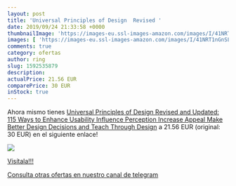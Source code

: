 ```yaml
---
layout: post
title: 'Universal Principles of Design  Revised '
date: 2019/09/24 21:33:58 +0000
thumbnailImage: 'https://images-eu.ssl-images-amazon.com/images/I/41NRT1nGnSL._SL200_.jpg'
images: [ 'https://images-eu.ssl-images-amazon.com/images/I/41NRT1nGnSL._SL200_.jpg' ]
comments: true
category: ofertas
author: ring
slug: 1592535879
description:
actualPrice: 21.56 EUR
comparePrice: 30 EUR
inStock: true
---
```


Ahora mismo tienes [Universal Principles of Design  Revised and Updated: 115 Ways to Enhance Usability  Influence Perception  Increase Appeal  Make Better Design Decisions and Teach Through Design](https://www.amazon.com/dp/1592535879/?tag=redken08-20) a 21.56 EUR (original: 30 EUR) en el siguiente enlace!

[![](https://images-eu.ssl-images-amazon.com/images/I/41NRT1nGnSL._SL200_.jpg)](https://www.amazon.com/dp/1592535879/?tag=redken08-20)

[Visítala!!!](https://www.amazon.com/dp/1592535879/?tag=redken08-20)

[Consulta otras ofertas en nuestro canal de telegram](https://t.me/s/ofertas25)
